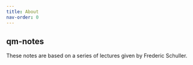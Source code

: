 ```yaml
---
title: About
nav-order: 0
---
```


## qm-notes

These notes are based on a series of lectures given by Frederic Schuller.
